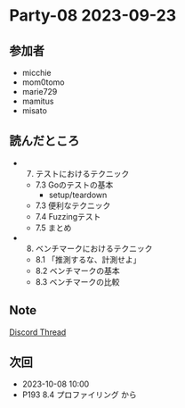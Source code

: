 # Party-08 2023-09-23

## 参加者
- micchie
- mom0tomo
- marie729
- mamitus
- misato

## 読んだところ
- 7. テストにおけるテクニック
  - 7.3 Goのテストの基本
    - setup/teardown
  - 7.3 便利なテクニック
  - 7.4 Fuzzingテスト
  - 7.5 まとめ
- 8. ベンチマークにおけるテクニック
  - 8.1 「推測するな、計測せよ」
  - 8.2 ベンチマークの基本
  - 8.3 ベンチマークの比較

## Note
[Discord Thread](https://discord.com/channels/689414179752247409/725156029033218080/1154943414157185025)

## 次回
- 2023-10-08 10:00
- P193 8.4 プロファイリング から
